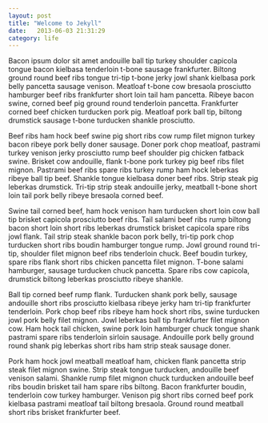 ```yaml
---
layout: post
title: "Welcome to Jekyll"
date:   2013-06-03 21:31:29
category: life
---
```


Bacon ipsum dolor sit amet andouille ball tip turkey shoulder capicola tongue bacon kielbasa tenderloin t-bone sausage frankfurter. <!-- more -->Biltong ground round beef ribs tongue tri-tip t-bone jerky jowl shank kielbasa pork belly pancetta sausage venison. Meatloaf t-bone cow bresaola prosciutto hamburger beef ribs frankfurter short loin tail ham pancetta. Ribeye bacon swine, corned beef pig ground round tenderloin pancetta. Frankfurter corned beef chicken turducken pork pig. Meatloaf pork ball tip, biltong drumstick sausage t-bone turducken shankle prosciutto.

Beef ribs ham hock beef swine pig short ribs cow rump filet mignon turkey bacon ribeye pork belly doner sausage. Doner pork chop meatloaf, pastrami turkey venison jerky prosciutto rump beef shoulder pig chicken fatback swine. Brisket cow andouille, flank t-bone pork turkey pig beef ribs filet mignon. Pastrami beef ribs spare ribs turkey rump ham hock leberkas ribeye ball tip beef. Shankle tongue kielbasa doner beef ribs. Strip steak pig leberkas drumstick. Tri-tip strip steak andouille jerky, meatball t-bone short loin tail pork belly ribeye bresaola corned beef.

Swine tail corned beef, ham hock venison ham turducken short loin cow ball tip brisket capicola prosciutto beef ribs. Tail salami beef ribs rump biltong bacon short loin short ribs leberkas drumstick brisket capicola spare ribs jowl flank. Tail strip steak shankle bacon pork belly, tri-tip pork chop turducken short ribs boudin hamburger tongue rump. Jowl ground round tri-tip, shoulder filet mignon beef ribs tenderloin chuck. Beef boudin turkey, spare ribs flank short ribs chicken pancetta filet mignon. T-bone salami hamburger, sausage turducken chuck pancetta. Spare ribs cow capicola, drumstick biltong leberkas prosciutto ribeye shankle.

Ball tip corned beef rump flank. Turducken shank pork belly, sausage andouille short ribs prosciutto kielbasa ribeye jerky ham tri-tip frankfurter tenderloin. Pork chop beef ribs ribeye ham hock short ribs, swine turducken jowl pork belly filet mignon. Jowl leberkas ball tip frankfurter filet mignon cow. Ham hock tail chicken, swine pork loin hamburger chuck tongue shank pastrami spare ribs tenderloin sirloin sausage. Andouille pork belly ground round shank pig leberkas short ribs ham strip steak sausage doner.

Pork ham hock jowl meatball meatloaf ham, chicken flank pancetta strip steak filet mignon swine. Strip steak tongue turducken, andouille beef venison salami. Shankle rump filet mignon chuck turducken andouille beef ribs boudin brisket tail ham spare ribs biltong. Bacon frankfurter boudin, tenderloin cow turkey hamburger. Venison pig short ribs corned beef pork kielbasa pastrami meatloaf tail biltong bresaola. Ground round meatball short ribs brisket frankfurter beef.